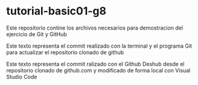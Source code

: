 # tutorial-basic01-g8
Este repositorio contine los archivos necesarios para demostracion del ejercicio de Git y GitHub

Este texto representa el commit realizado con la terminal y el programa Git para actualizar el repositorio clonado de github

Este texto representa el commit ralizado con el Github Deshub desde el repositorio clonado de github.com y modificado de forma local con Visual Studio Code